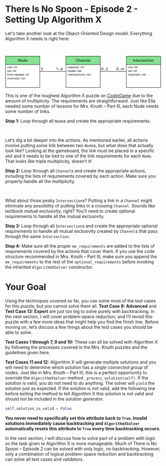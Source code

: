 # There Is No Spoon - Episode 2 - Setting Up Algorithm X

Let's take another look at the Object-Oriented Design model. Everything Algorithm X needs is right here:

<BR><BR>
![No Spoon 2 - OOD](ClassesWithLists.png)
<BR>

This is one of the toughest Algorithm X puzzle on [CodinGame](https://www.codingame.com) due to the amount of multiplicity. The requirements are straightforward. Just like Ella needed some number of lessons for Mrs. Knuth – Part III, each Node needs some number of links.

__Step 1:__ Loop through all `Node`s and create the appropriate requirements.

<BR>

Let’s dig a bit deeper into the actions. As mentioned earlier, all actions involve putting some link between two `Node`s, but what does that actually look like? Looking at the gameboard, the link must be placed in a specific slot and it needs to be tied to one of the link requirements for each `Node`. That looks like triple multiplicity, doesn’t it!

__Step 2:__ Loop through all `Channel`s and create the appropriate actions, including the lists of requirements covered by each action. Make sure you properly handle all the multiplicity.

<BR>

What about those pesky `Intersection`s? Putting a link in a `Channel` might eliminate any possibility of putting links in a crossing `Channel`. Sounds like textbook mutual exclusivity, right? You’ll need to create optional requirements to handle all the mutual exclusivity.

__Step 3:__ Loop through all `Intersection`s and create the appropriate optional requirements to handle all mutual exclusivity created by `Channel`s that pass through the same `Intersection`.

__Step 4:__ Make sure all the proper `me_requirements` are added to the lists of requirements covered by the actions that cover them. If you use the code structure recommended in Mrs. Knuth – Part III, make sure you append the `me_requirements` to the rest of the `optional_requirements` before invoking the inherited `AlgorithmXSolver` constructor.

# Your Goal

Using the techniques covered so far, you can solve most of the test cases for this puzzle, but you cannot solve them all. __Test Case 8: Advanced__ and __Test Case 13: Expert__ are just too big to solve purely with backtracking. In the next section, I will cover problem-space reduction, and I’ll revisit this puzzle with a few more ideas that might help you find the finish line. Before moving on, let’s discuss a few things about the test cases you should be able to solve.

__Test Cases 1 through 7, 9 and 10:__ These can all be solved with Algorithm X by following the processes covered in the Mrs. Knuth puzzles and the guidelines given here.

__Test Cases 11 and 12:__ Algorithm X will generate multiple solutions and you will need to determine which solution has a _single connected group_ of nodes. Just like in Mrs. Knuth – Part III, this is a perfect opportunity to override the `AlgorithmXSolver` method `_process_solution(self)`. If the solution is valid, you do not need to do anything. The solver will `yield` the solution just as expected. If the solution is not valid, add the following line before exiting the method to tell Algorithm X this solution is not valid and should not be included in the solution generator.

```python
self.solution_is_valid = False
```

__You never need to specifically set this attribute back to `True`. Invalid solutions immediately cause backtracking and `AlgorithmXSolver` automatically resets this attribute to `True` every time backtracking occurs.__

In the next section, I will discuss how to solve part of a problem with logic so the task given to Algorithm X is more manageable. Much of There is No Spoon – Episode 2 can be solved with only logic, no backtracking. However, only a combination of logical problem-space reduction and backtracking can solve all test cases and validators.
